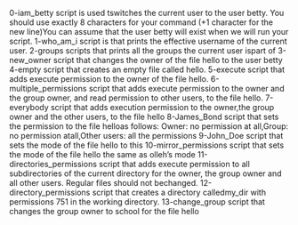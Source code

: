 0-iam_betty script is used tswitches the current user to the user betty. You should use exactly 8 characters for your command (+1 character for the new line)You can assume that the user betty will exist when we will run your script.
1-who_am_i script is that prints the effective username of the current user.
2-groups scripts that prints all the groups the current user ispart of
3-new_owner script that changes the owner of the file hello to the user betty
4-empty script that creates an empty file called hello.
5-execute script that adds execute permission to the owner of the file hello.
6-multiple_permissions script that adds execute permission to the owner and the group owner, and read permission to other users, to the file hello.
7-everybody script that adds execution permission to the owner,the group owner and the other users, to the file hello
8-James_Bond  script that sets the permission to the file helloas follows: Owner: no permission at all,Group: no permission atall,Other users: all the permissions
9-John_Doe script that sets the mode of the file hello to this
10-mirror_permissions script that sets the mode of the file hello the same as olleh’s mode
11-directories_permissions script that adds execute permission to all subdirectories of the current directory for the owner, the group owner and all other users. Regular files should not bechanged.
12-directory_permissions script that creates a directory calledmy_dir with permissions 751 in the working directory.
13-change_group script that changes the group owner to school for the file hello
